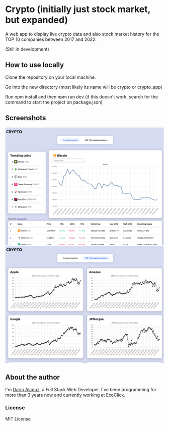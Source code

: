 # Crypto (initially just stock market, but expanded)

A web app to display live crypto data and also stock market history for the TOP 10 companies between 2017 and 2022.

(Still in development)

## How to use locally

Clone the repository on your local machine.

Go into the new directory (most likely its name will be crypto or crypto_app)

Run npm install and then npm run dev (if this doesn't work, search for the command to start the project on package.json)

## Screenshots

![Crypto example](./preview/crypto_preview.png)
![TOP 10 companies example](./preview/top10companies_preview.png)

## About the author

I'm [Dario Aladuz](https://github.com/darioaladuz), a Full Stack Web Developer. I've been programming for more than 3 years now and currently working at ExoClick.

### License

MIT License
